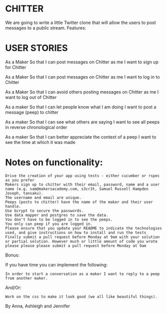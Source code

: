 
CHITTER
=================

We are going to write a little Twitter clone that will allow the users to post messages to a public stream.
Features:

USER STORIES
==================

As a Maker
So that I can post messages on Chitter as me
I want to sign up for Chitter

As a Maker
So that I can post messages on Chitter as me
I want to log in to Chitter

As a Maker
So that I can avoid others posting messages on Chitter as me
I want to log out of Chitter

As a maker
So that I can let people know what I am doing
I want to post a message (peep) to chitter

As a maker
So that I can see what others are saying
I want to see all peeps in reverse chronological order

As a maker
So that I can better appreciate the context of a peep
I want to see the time at which it was made

Notes on functionality:
===========================

    Drive the creation of your app using tests - either cucumber or rspec as you prefer
    Makers sign up to chitter with their email, password, name and a user name (e.g. sam@makersacademy.com, s3cr3t, Samuel Russell Hampden Joseph, tansaku).
    The username and email are unique.
    Peeps (posts to chitter) have the name of the maker and their user handle.
    Use bcrypt to secure the passwords.
    Use data mapper and postgres to save the data.
    You don't have to be logged in to see the peeps.
    You only can peep if you are logged in.
    Please ensure that you update your README to indicate the technologies used, and give instructions on how to install and run the tests
    Finally submit a pull request before Monday at 9am with your solution or partial solution. However much or little amount of code you wrote please please please submit a pull request before Monday at 9am

Bonus:

If you have time you can implement the following:

    In order to start a conversation as a maker I want to reply to a peep from another maker.

And/Or:

    Work on the css to make it look good (we all like beautiful things).


By Anna, Ashleigh and Jennifer